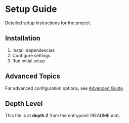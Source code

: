 # Setup Guide

Detailed setup instructions for the project.

## Installation

1. Install dependencies
2. Configure settings
3. Run initial setup

## Advanced Topics

For advanced configuration options, see [Advanced Guide](level3/advanced.md).

## Depth Level

This file is at **depth 2** from the entrypoint (README.md).
